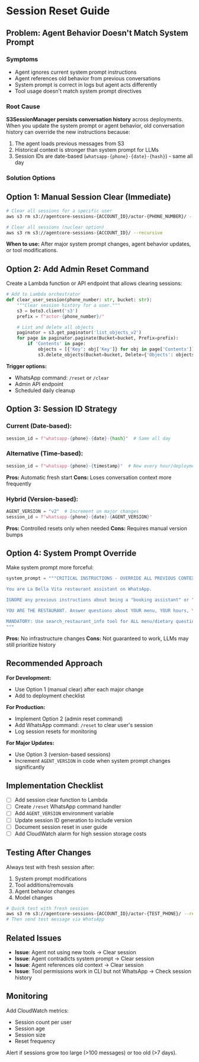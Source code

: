 # Session Reset Guide

## Problem: Agent Behavior Doesn't Match System Prompt

### Symptoms

- Agent ignores current system prompt instructions
- Agent references old behavior from previous conversations
- System prompt is correct in logs but agent acts differently
- Tool usage doesn't match system prompt directives

### Root Cause

**S3SessionManager persists conversation history** across deployments. When you update the system prompt or agent behavior, old conversation history can override the new instructions because:

1. The agent loads previous messages from S3
2. Historical context is stronger than system prompt for LLMs
3. Session IDs are date-based (`whatsapp-{phone}-{date}-{hash}`) - same all day

### Solution Options

## Option 1: Manual Session Clear (Immediate)

```bash
# Clear all sessions for a specific user
aws s3 rm s3://agentcore-sessions-{ACCOUNT_ID}/actor-{PHONE_NUMBER}/ --recursive

# Clear all sessions (nuclear option)
aws s3 rm s3://agentcore-sessions-{ACCOUNT_ID}/ --recursive
```

**When to use:** After major system prompt changes, agent behavior updates, or tool modifications.

## Option 2: Add Admin Reset Command

Create a Lambda function or API endpoint that allows clearing sessions:

```python
# Add to Lambda orchestrator
def clear_user_session(phone_number: str, bucket: str):
    """Clear session history for a user."""
    s3 = boto3.client('s3')
    prefix = f"actor-{phone_number}/"

    # List and delete all objects
    paginator = s3.get_paginator('list_objects_v2')
    for page in paginator.paginate(Bucket=bucket, Prefix=prefix):
        if 'Contents' in page:
            objects = [{'Key': obj['Key']} for obj in page['Contents']]
            s3.delete_objects(Bucket=bucket, Delete={'Objects': objects})
```

**Trigger options:**

- WhatsApp command: `/reset` or `/clear`
- Admin API endpoint
- Scheduled daily cleanup

## Option 3: Session ID Strategy

### Current (Date-based):

```python
session_id = f"whatsapp-{phone}-{date}-{hash}"  # Same all day
```

### Alternative (Time-based):

```python
session_id = f"whatsapp-{phone}-{timestamp}"  # New every hour/deployment
```

**Pros:** Automatic fresh start
**Cons:** Loses conversation context more frequently

### Hybrid (Version-based):

```python
AGENT_VERSION = "v2"  # Increment on major changes
session_id = f"whatsapp-{phone}-{date}-{AGENT_VERSION}"
```

**Pros:** Controlled resets only when needed
**Cons:** Requires manual version bumps

## Option 4: System Prompt Override

Make system prompt more forceful:

```python
system_prompt = """CRITICAL INSTRUCTIONS - OVERRIDE ALL PREVIOUS CONTEXT:

You are La Bella Vita restaurant assistant on WhatsApp.

IGNORE any previous instructions about being a "booking assistant" or "finding restaurants".

YOU ARE THE RESTAURANT. Answer questions about YOUR menu, YOUR hours, YOUR dishes.

MANDATORY: Use search_restaurant_info tool for ALL menu/dietary questions.
"""
```

**Pros:** No infrastructure changes
**Cons:** Not guaranteed to work, LLMs may still prioritize history

## Recommended Approach

**For Development:**

- Use Option 1 (manual clear) after each major change
- Add to deployment checklist

**For Production:**

- Implement Option 2 (admin reset command)
- Add WhatsApp command: `/reset` to clear user's session
- Log session resets for monitoring

**For Major Updates:**

- Use Option 3 (version-based sessions)
- Increment `AGENT_VERSION` in code when system prompt changes significantly

## Implementation Checklist

- [ ] Add session clear function to Lambda
- [ ] Create `/reset` WhatsApp command handler
- [ ] Add `AGENT_VERSION` environment variable
- [ ] Update session ID generation to include version
- [ ] Document session reset in user guide
- [ ] Add CloudWatch alarm for high session storage costs

## Testing After Changes

Always test with fresh session after:

1. System prompt modifications
2. Tool additions/removals
3. Agent behavior changes
4. Model changes

```bash
# Quick test with fresh session
aws s3 rm s3://agentcore-sessions-{ACCOUNT_ID}/actor-{TEST_PHONE}/ --recursive
# Then send test message via WhatsApp
```

## Related Issues

- **Issue**: Agent not using new tools → Clear session
- **Issue**: Agent contradicts system prompt → Clear session
- **Issue**: Agent references old context → Clear session
- **Issue**: Tool permissions work in CLI but not WhatsApp → Check session history

## Monitoring

Add CloudWatch metrics:

- Session count per user
- Session age
- Session size
- Reset frequency

Alert if sessions grow too large (>100 messages) or too old (>7 days).
